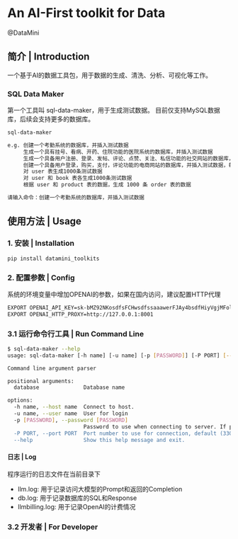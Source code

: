 # An AI-First toolkit for Data
@DataMini

## 简介 | Introduction
一个基于AI的数据工具包，用于数据的生成、清洗、分析、可视化等工作。


### SQL Data Maker
第一个工具叫 sql-data-maker，用于生成测试数据。
目前仅支持MySQL数据库，后续会支持更多的数据库。

```bash
sql-data-maker

e.g. 创建一个考勤系统的数据库，并插入测试数据
     生成一个具有挂号、看病、开药、住院功能的医院系统的数据库，并插入测试数据
     生成一个具备用户注册、登录、发帖、评论、点赞、关注、私信功能的社交网站的数据库，并插入测试数据
     创建一个具备用户登录，购买，支付，评论功能的电商网站的数据库，并插入测试数据，每张表不少于2000条
     对 user 表生成1000条测试数据
     对 user 和 book 表各生成1000条测试数据
     根据 user 和 product 表的数据，生成 1000 条 order 表的数据

请输入命令：创建一个考勤系统的数据库，并插入测试数据

```


## 使用方法 | Usage

### 1. 安装 | Installation

`pip install datamini_toolkits`

### 2. 配置参数 | Config

系统的环境变量中增加OPENAI的参数，如果在国内访问，建议配置HTTP代理
```bash
EXPORT OPENAI_API_KEY=sk-bMZ92NKosdfsFCHwsdfssaaawerFJAy4bsdfHiyVgjMFol2
EXPORT OPENAI_HTTP_PROXY=http://127.0.0.1:8001
```


### 3.1 运行命令行工具 | Run Command Line

```bash
$ sql-data-maker --help
usage: sql-data-maker [-h name] [-u name] [-p [PASSWORD]] [-P PORT] [--help] [database]

Command line argument parser

positional arguments:
  database              Database name

options:
  -h name, --host name  Connect to host.
  -u name, --user name  User for login
  -p [PASSWORD], --password [PASSWORD]
                        Password to use when connecting to server. If password is not given, it's asked from the tty.
  -P PORT, --port PORT  Port number to use for connection, default (3306).
  --help                Show this help message and exit.


```

#### 日志 | Log

程序运行的日志文件在当前目录下
- llm.log: 用于记录访问大模型的Prompt和返回的Completion
- db.log: 用于记录数据库的SQL和Response
- llmbilling.log: 用于记录OpenAI的计费情况



### 3.2 开发者 | For Developer
```python

```
